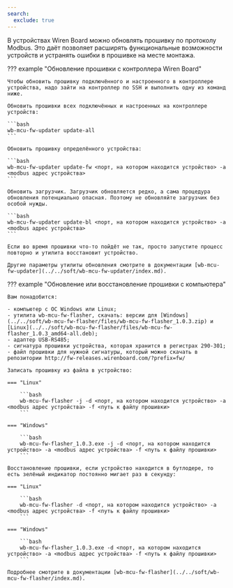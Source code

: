 ```yaml
---
search:
  exclude: true
---
```

<!--include-start-->
В устройствах Wiren Board можно обновлять прошивку по протоколу Modbus. Это даёт позволяет расширять функциональные возможности устройств и устранять ошибки в прошивке на месте монтажа.

??? example "Обновление прошивки с контроллера Wiren Board"

    Чтобы обновить прошивку подключённого и настроенного в контроллере устройства, надо зайти на контроллер по SSH и выполнить одну из команд ниже.

    Обновить прошивки всех подключённых и настроенных на контроллере устройств:

    ```bash
    wb-mcu-fw-updater update-all
    ```

    Обновить прошивку определённого устройства:

    ```bash
    wb-mcu-fw-updater update-fw <порт, на котором находится устройство> -a <modbus адрес устройства>
    ```

    Обновить загрузчик. Загрузчик обновляется редко, а сама процедура обновления потенциально опасная. Поэтому не обновляйте загрузчик без особой нужды.

    ```bash
    wb-mcu-fw-updater update-bl <порт, на котором находится устройство> -a <modbus адрес устройства>
    ```

    Если во время прошивки что-то пойдёт не так, просто запустите процесс повторно и утилита восстановит устройство.

    Другие параметры утилиты обновления смотрите в документации [wb-mcu-fw-updater](../../soft/wb-mcu-fw-updater/index.md).

??? example "Обновление или восстановление прошивки с компьютера"

    Вам понадобится:

    - компьютер с ОС Windows или Linux;
    - утилита wb-mcu-fw-flasher, скачать: версии для [Windows](../../soft/wb-mcu-fw-flasher/files/wb-mcu-fw-flasher_1.0.3.zip) и [Linux](../../soft/wb-mcu-fw-flasher/files/wb-mcu-fw-flasher_1.0.3_amd64-all.deb);
    - адаптер USB-RS485;
    - сигнатура прошивки устройства, которая хранится в регистрах 290-301;
    - файл прошивки для нужной сигнатуры, который можно скачать в репозитории http://fw-releases.wirenboard.com/?prefix=fw/

    Записать прошивку из файла в устройство:

    === "Linux"

        ```bash
        wb-mcu-fw-flasher -j -d <порт, на котором находится устройство> -a <modbus адрес устройства> -f <путь к файлу прошивки>
        ```

    === "Windows"

        ```bash
        wb-mcu-fw-flasher_1.0.3.exe -j -d <порт, на котором находится устройство> -a <modbus адрес устройства> -f <путь к файлу прошивки>
        ```

    Восстановление прошивки, если устройство находится в бутлодере, то есть зелёный индикатор постоянно мигает раз в секунду:

    === "Linux"

        ```bash
        wb-mcu-fw-flasher -d <порт, на котором находится устройство> -a <modbus адрес устройства> -f <путь к файлу прошивки>
        ```

    === "Windows"

        ```bash
        wb-mcu-fw-flasher_1.0.3.exe -d <порт, на котором находится устройство> -a <modbus адрес устройства> -f <путь к файлу прошивки>
        ```

    Подробнее смотрите в документации [wb-mcu-fw-flasher](../../soft/wb-mcu-fw-flasher/index.md).
<!--include-end-->
